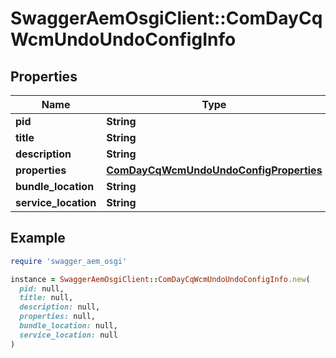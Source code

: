 # SwaggerAemOsgiClient::ComDayCqWcmUndoUndoConfigInfo

## Properties

| Name | Type | Description | Notes |
| ---- | ---- | ----------- | ----- |
| **pid** | **String** |  | [optional] |
| **title** | **String** |  | [optional] |
| **description** | **String** |  | [optional] |
| **properties** | [**ComDayCqWcmUndoUndoConfigProperties**](ComDayCqWcmUndoUndoConfigProperties.md) |  | [optional] |
| **bundle_location** | **String** |  | [optional] |
| **service_location** | **String** |  | [optional] |

## Example

```ruby
require 'swagger_aem_osgi'

instance = SwaggerAemOsgiClient::ComDayCqWcmUndoUndoConfigInfo.new(
  pid: null,
  title: null,
  description: null,
  properties: null,
  bundle_location: null,
  service_location: null
)
```

